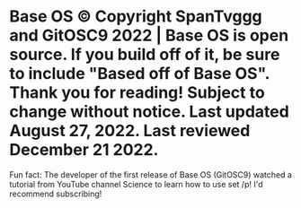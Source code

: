 # Base OS © Copyright SpanTvggg and GitOSC9 2022 | Base OS is open source. If you build off of it, be sure to include "Based off of Base OS". Thank you for reading! Subject to change without notice. Last updated August 27, 2022. Last reviewed December 21 2022.

Fun fact: The developer of the first release of Base OS (GitOSC9) watched a tutorial from YouTube channel Science to learn how to use set /p! I'd recommend subscribing!
